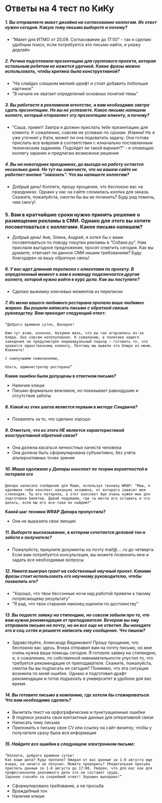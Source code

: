 # Ответы на 4 тест по КиКу

##### 1. Вы отправляете макет дизайна на согласование коллегам. Их ответ нужен сегодня. Какую тему письма выберете и почему?
* “Макет для ИТМО от 20.09. Согласование до 17:00” - так я сделаю удобным поиск, если потребуется это письмо найти, и укажу дедлайн

##### 2. Регина подготовила презентацию для группового проекта, которая остальным ребятам не кажется удачной. Какие фразы можно использовать, чтобы критика была конструктивной?
* "На слайдах слишком мелкий  шрифт и стоит добавить побольше картинок"
* "В начале не хватает определений основных понятий темы"

##### 3. Вы работаете в рекламном агентстве, и вам необходимо завтра сдать презентацию. Но вы не успеваете. Какое письме напишем коллеге, который отправляет эту презентацию клиенту, и почему?
*  “Саша, привет! Завтра я должен прислать тебе презентацию для клиента. К сожалению, совсем не успеваю по срокам. Извини! Но я уже уточнил у Кати, может ли она подхватить задачу. Она готова прислать все вовремя в соответствии с изначально поставленным техническим заданием. Подойдет ли такой вариант?” - я оповещаю коллегу заранее и предлагаю возможное решение

##### 4. Вы на новогодних праздниках, до выхода на работу остается несколько дней. Но тут вы замечаете, что на вашем сайте не работает кнопка “заказать”. Что вы напишете коллегам?
* Добрый день! Коллеги, прошу прощения, что беспокою вас на праздниках. Однако у нас на сайте сломалась кнопка для заказа. Скажите, пожалуйста, смогли бы вы ее починить? Буду рад помочь, чем смогу!

### 5. Вам в кратчайшие сроки нужно принять решение о размещении рекламы в СМИ. Однако для этого вы хотите посоветоваться с коллегами. Какое письмо напишем?
* Добрый день! Аня, Элина, Андрей, я хотел бы с вами посоветоваться по поводу покупки рекламы в “Собаке.ру”. Нам прислали выгодное предложение, просят ответить сегодня. Как вы думаете, отвечает ли данное СМИ нашим требованиям? Буду благодарен за вашу обратную связь!

##### 6. У вас идет длинная переписка с клиентами по проекту. В определенный момент к вам в команду подключается другая коллега, которой нужно войти в курс дела. Как вы поступите?
* Сделаю выжимку ключевых моментов из переписки

##### 7. Из меню вашего любимого ресторана пропало ваше любимое жаркое. Вы решили написать письмо с обратной связью руководству. Вам приходит следующий ответ:
```
“Доброго времени суток, Валерия!

Нам тут всем, конечно, безумно жаль, что вы так огорчились из-за блюда. Оно совсем непопулярное. К сожалению, в политике нашего заведения не предусмотрен индивидуальный подход — готовить то, что нравится единственному клиенту. Поэтому мы вывели это блюдо из меню. Извините!

С наилучшими пожеланиями,

Ольга, администратор ресторана”
```
**Какие ошибки были допущены в ответном письме?**

* Наличие клише
* Письмо формально вежливое, но показывает равнодушие и отсутствие заботы

##### 8. Какой из этих шагов является первым в методе Сэндвича?
* Похвалить за то, что сделано хорошо

##### 9. Отметьте, что из этого НЕ является характеристикой конструктивной обратной связи?
* Она должна касаться личностных качеств человека
* Она должна быть сформулирована субъективно, без учета альтернативных точек зрения

##### 10. Маша одолжила у Дилары конспект по теории вероятностей и потеряла его
```
Дилара написала сообщение для Маши, используя технику WRAP: "Маш, я одолжила тебе конспект накануне экзамена, от которого зависит моя стипендия. Ты его потеряла, а этот конспект был очень нужен мне для подготовки билетов. Давай подумаем, где ты могла его оставить и что делать, если мы его все-таки не найдем?"
```
**Какой шаг техники WRAP Дилара пропустила?**

* Она не выразила свои эмоции

##### 11. Выберете высказывание, в котором сочетается деловой тон и забота о получателе?
* Пожалуйста, пришлите документы на почту mail@.....ru до четверга. Если вам потребуется консультация, вы можете позвонить мне и задать все необходимые вопросы

##### 12. Никита выиграл грант на собственный научный проект. Какими фразы стоит использовать его научному руководителю, чтобы похвалить его?
* "Хорошо, что твои бессонные ночи над работой привели к такому потрясающему результату"
* "Я рад, что твои старания наконец оценили по достоинству"

##### 13. Вы подаете заявку на стипендию, но совсем забыли про то, что вам нужна рекомендация от преподавателя. Вечером вы ему отправили письмо на почту, но он все еще не ответил. Вы находите его в соц.сетях и решаете написать ему сообщение. Что пишем?
* Здравствуйте, Александр Вадимович! Прошу прощения, что беспокою вас здесь. Вчера отправил вам на почту письмо, но мне очень нужна ваша помощь сегодня. Я готовлю заявку на стипендию, и, к сожалению, по собственной невнимательности упустил то, что требуется рекомендация от преподавателя. Скажите, пожалуйста, смогли бы вы подписать ее сегодня? Понимаю, что эта ситуация возникла по моей ошибке. Однако я подготовил драфт рекомендации и готов подъехать в университет в удобное для вас время.

##### 14. Вы готовите письмо в компанию, где хотели бы стажироваться. Что вам необходимо сделать?
* Вычитать текст на орфографические и пунктуационные ошибки
* В подписи указать свои контактные данные для оперативной связи
* Написать тему письма
* Приложить к письму свое CV или ссылку на сайт-визитку, чтобы у получателя сразу была вся информация

##### 15. Найдите все ошибки в следующем электронном письме:
```
“Коллеги, доброго времени суток!
Как ваши дела? Куда пропали? Ожидал от вас данные за 1-8 августа еще вчера, но ничего не получил. Можете проверить? Убедительная просьба прислать данные за 1-8 августа до 17:00. Уверен, что для вас как для профессионалов рекламного дела это не составит труда. 
Заранее спасибо за скорейший ответ! Хороших выходных!”
```

* Сформулировано требование, а не просьба
* Враждебный тон
* Наличие клише

